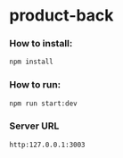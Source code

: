 # product-back

### How to install:

```html
npm install
```

### How to run:

```html
npm run start:dev
```

### Server URL

```html
http:127.0.0.1:3003
```
